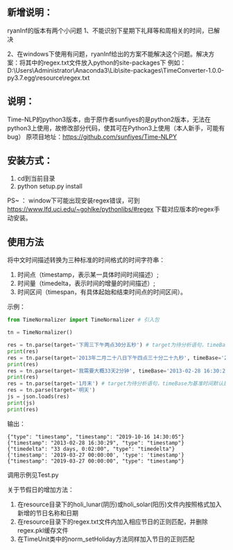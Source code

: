 ## 新增说明：
ryanInf的版本有两个小问题
1、不能识别下星期下礼拜等和周相关的时间，已解决

2、在windows下使用有问题，ryanInf给出的方案不能解决这个问题。解决方案：将其中的regex.txt文件放入python的site-packages下
例如：D:\Users\Administrator\Anaconda3\Lib\site-packages\TimeConverter-1.0.0-py3.7.egg\resource\regex.txt

## 说明：  
Time-NLP的python3版本，由于原作者sunfiyes的是python2版本，无法在python3上使用，故修改部分代码，使其可在Python3上使用（本人新手，可能有bug）
原项目地址：https://github.com/sunfiyes/Time-NLPY  

## 安装方式：  
1) cd到当前目录
2) python setup.py install

PS~ ：
window下可能出现安装regex错误，可到
https://www.lfd.uci.edu/~gohlke/pythonlibs/#regex
下载对应版本的regex手动安装。

## 使用方法
将中文时间描述转换为三种标准的时间格式的时间字符串：
1) 时间点（timestamp，表示某一具体时间时间描述）; 
2) 时间量（timedelta，表示时间的增量的时间描述）; 
3) 时间区间（timespan，有具体起始和结束时间点的时间区间）。

示例：
``` python
from TimeNormalizer import TimeNormalizer # 引入包

tn = TimeNormalizer()

res = tn.parse(target='下周三下午两点30分五秒') # target为待分析语句，timeBase为基准时间默认是当前时间
print(res)
res = tn.parse(target='2013年二月二十八日下午四点三十分二十九秒', timeBase='2013-02-28 16:30:29') # target为待分析语句，timeBase为基准时间默认是当前时间
print(res)
res = tn.parse(target='我需要大概33天2分钟', timeBase='2013-02-28 16:30:29') # target为待分析语句，timeBase为基准时间默认是当前时间
print(res)
res = tn.parse(target='1月末') # target为待分析语句，timeBase为基准时间默认是当前时间
res = tn.parse(target='明天')
js = json.loads(res)
print(js)
print(res)
```
输出：
```
{"type": "timestamp", "timestamp": "2019-10-16 14:30:05"}
{"timestamp": "2013-02-28 16:30:29", "type": "timestamp"}
{"timedelta": "33 days, 0:02:00", "type": "timedelta"}
{'timestamp': '2019-03-27 00:00:00', 'type': 'timestamp'}
{"timestamp": "2019-03-27 00:00:00", "type": "timestamp"}
```
调用示例见Test.py

关于节假日的增加方法：  
1) 在resource目录下的holi_lunar(阴历)或holi_solar(阳历)文件内按照格式加入新增的节日名称和日期
2) 在resource目录下的regex.txt文件内加入相应节日的正则匹配，并删除regex.pkl缓存文件
3) 在TimeUnit类中的norm_setHoliday方法同样加入节日的正则匹配
